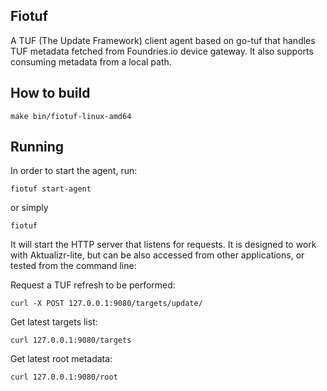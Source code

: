 Fiotuf
---
A TUF (The Update Framework) client agent based on go-tuf that handles TUF
metadata fetched from Foundries.io device gateway. It also supports consuming
metadata from a local path.

## How to build
`make bin/fiotuf-linux-amd64`

## Running
In order to start the agent, run:

`fiotuf start-agent`

or simply

`fiotuf`

It will start the HTTP server that listens for requests. It is designed to work with
Aktualizr-lite, but can be also accessed from other applications, or tested from the
command line:

Request a TUF refresh to be performed:

`curl -X POST 127.0.0.1:9080/targets/update/`

Get latest targets list:

`curl 127.0.0.1:9080/targets`

Get latest root metadata:

`curl 127.0.0.1:9080/root`
